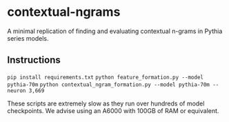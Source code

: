 # contextual-ngrams

A minimal replication of finding and evaluating contextual n-grams in Pythia series models.

## Instructions

`pip install requirements.txt`
`python feature_formation.py --model pythia-70m`
`python contextual_ngram_formation.py --model pythia-70m --neuron 3,669`

These scripts are extremely slow as they run over hundreds of model checkpoints. We advise using an A6000 with 100GB of RAM or equivalent.

